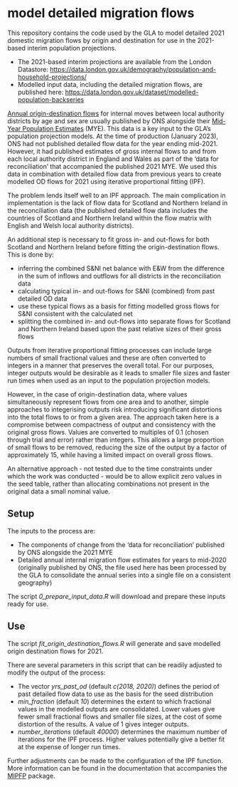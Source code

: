 
<!-- README.md is generated from README.Rmd. Please edit that file -->

# model detailed migration flows

This repository contains the code used by the GLA to model detailed 2021
domestic migration flows by origin and destination for use in the
2021-based interim population projections.

- The 2021-based interim projections are available from the London
  Datastore:
  <https://data.london.gov.uk/demography/population-and-household-projections/>
- Modelled input data, including the detailed migration flows, are
  published here:
  <https://data.london.gov.uk/dataset/modelled-population-backseries>

[Annual origin-destination
flows](https://www.ons.gov.uk/peoplepopulationandcommunity/populationandmigration/migrationwithintheuk/datasets/internalmigrationbyoriginanddestinationlocalauthoritiessexandsingleyearofagedetailedestimatesdataset)
for internal moves between local authority districts by age and sex are
usually published by ONS alongside their [Mid-Year Population
Estimates](https://www.ons.gov.uk/peoplepopulationandcommunity/populationandmigration/populationestimates/datasets/populationestimatesforukenglandandwalesscotlandandnorthernireland)
(MYE). This data is a key input to the GLA’s population projection
models. At the time of production (January 2023), ONS had not published
detailed flow data for the year ending mid-2021. However, it had
published estimates of gross internal flows to and from each local
authority district in England and Wales as part of the ‘data for
reconciliation’ that accompanied the published 2021 MYE. We used this
data in combination with detailed flow data from previous years to
create modelled OD flows for 2021 using iterative proportional fitting
(IPF).

The problem lends itself well to an IPF approach. The main complication
in implementation is the lack of flow data for Scotland and Northern
Ireland in the reconciliation data (the published detailed flow data
includes the countries of Scotland and Northern Ireland within the flow
matrix with English and Welsh local authority districts).

An additional step is necessary to fit gross in- and out-flows for both
Scotland and Northern Ireland before fitting the origin-destination
flows. This is done by:

- inferring the combined S&NI net balance with E&W from the difference
  in the sum of inflows and outflows for all districts in the
  reconciliation data
- calculating typical in- and out-flows for S&NI (combined) from past
  detailed OD data
- use these typical flows as a basis for fitting modelled gross flows
  for S&NI consistent with the calculated net
- splitting the combined in- and out-flows into separate flows for
  Scotland and Northern Ireland based upon the past relative sizes of
  their gross flows

Outputs from iterative proportional fitting processes can include large
numbers of small fractional values and these are often converted to
integers in a manner that preserves the overall total. For our purposes,
integer outputs would be desirable as it leads to smaller file sizes and
faster run times when used as an input to the population projection
models.

However, in the case of origin-destination data, where values
simultaneously represent flows from one area and to another, simple
approaches to integerising outputs risk introducing significant
distortions into the total flows to or from a given area. The approach
taken here is a compromise between compactness of output and consistency
with the original gross flows. Values are converted to multiples of 0.1
(chosen through trial and error) rather than integers. This allows a
large proportion of small flows to be removed, reducing the size of the
output by a factor of approximately 15, while having a limited impact on
overall gross flows.

An alternative approach - not tested due to the time constraints under
which the work was conducted - would be to allow explicit zero values in
the seed table, rather than allocating combinations not present in the
original data a small nominal value.

## Setup

The inputs to the process are:

- The components of change from the ‘data for reconciliation’ published
  by ONS alongside the 2021 MYE
- Detailed annual internal migration flow estimates for years to
  mid-2020 (originally published by ONS, the file used here has been
  processed by the GLA to consolidate the annual series into a single
  file on a consistent geography)

The script *0_prepare_input_data.R* will download and prepare these
inputs ready for use.

## Use

The script *fit_origin_destination_flows.R* will generate and save
modelled origin destination flows for 2021.

There are several parameters in this script that can be readily adjusted
to modify the output of the process:

- The vector *yrs_past_od* (default *c(2018, 2020)*) defines the period
  of past detailed flow data to use as the basis for the seed
  distribution
- *min_fraction* (default *10*) determines the extent to which
  fractional values in the modelled outputs are consolidated. Lower
  values give fewer small fractional flows and smaller file sizes, at
  the cost of some distortion of the results. A value of 1 gives integer
  outputs.
- *number_iterations* (default *40000*) determines the maximum number of
  iterations for the IPF process. Higher values potentially give a
  better fit at the expense of longer run times.

Further adjustments can be made to the configuration of the IPF
function. More information can be found in the documentation that
accompanies the [MIPFP](https://www.jstatsoft.org/article/view/v086c02)
package.
